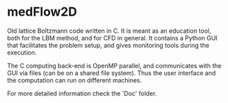# medFlow2D

Old lattice Boltzmann code written in C. It is meant as an education tool, both for the LBM method, and for CFD in general.
It contains a Python GUI that facilitates the problem setup, and gives monitoring tools during the execution.

The C computing back-end is OpenMP parallel, and communicates with the GUI via files (can be on a shared file system). 
Thus the user interface and the computation can run on different machines.

For more detailed information check the 'Doc' folder.
